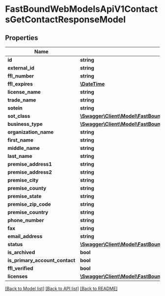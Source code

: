 # FastBoundWebModelsApiV1ContactsGetContactResponseModel

## Properties
Name | Type | Description | Notes
------------ | ------------- | ------------- | -------------
**id** | **string** |  | [optional] 
**external_id** | **string** |  | [optional] 
**ffl_number** | **string** |  | [optional] 
**ffl_expires** | [**\DateTime**](\DateTime.md) |  | [optional] 
**license_name** | **string** |  | [optional] 
**trade_name** | **string** |  | [optional] 
**sotein** | **string** |  | [optional] 
**sot_class** | [**\Swagger\Client\Model\FastBoundCommonEnumsSOTClasses**](FastBoundCommonEnumsSOTClasses.md) |  | [optional] 
**business_type** | [**\Swagger\Client\Model\FastBoundCommonEnumsBusinessTypes**](FastBoundCommonEnumsBusinessTypes.md) |  | [optional] 
**organization_name** | **string** |  | [optional] 
**first_name** | **string** |  | [optional] 
**middle_name** | **string** |  | [optional] 
**last_name** | **string** |  | [optional] 
**premise_address1** | **string** |  | [optional] 
**premise_address2** | **string** |  | [optional] 
**premise_city** | **string** |  | [optional] 
**premise_county** | **string** |  | [optional] 
**premise_state** | **string** |  | [optional] 
**premise_zip_code** | **string** |  | [optional] 
**premise_country** | **string** |  | [optional] 
**phone_number** | **string** |  | [optional] 
**fax** | **string** |  | [optional] 
**email_address** | **string** |  | [optional] 
**status** | [**\Swagger\Client\Model\FastBoundDataEnumsContactStatuses**](FastBoundDataEnumsContactStatuses.md) |  | [optional] 
**is_archived** | **bool** |  | [optional] 
**is_primary_account_contact** | **bool** |  | [optional] 
**ffl_verified** | **bool** |  | [optional] 
**licenses** | [**\Swagger\Client\Model\FastBoundWebModelsApiV1ContactsGetContactLicenseResponseModel[]**](FastBoundWebModelsApiV1ContactsGetContactLicenseResponseModel.md) |  | [optional] 

[[Back to Model list]](../../README.md#documentation-for-models) [[Back to API list]](../../README.md#documentation-for-api-endpoints) [[Back to README]](../../README.md)

